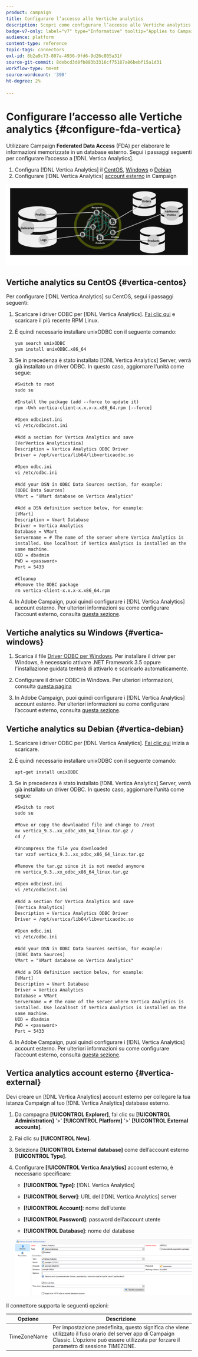 ```yaml
---
product: campaign
title: Configurare l’accesso alle Vertiche analytics
description: Scopri come configurare l’accesso alle Vertiche analytics in FDA
badge-v7-only: label="v7" type="Informative" tooltip="Applies to Campaign Classic v7 only"
audience: platform
content-type: reference
topic-tags: connectors
exl-id: 8b2a9c73-807a-4936-9fd6-9d26c805a31f
source-git-commit: 8debcd3d8fb883b3316cf75187a86bebf15a1d31
workflow-type: tm+mt
source-wordcount: '390'
ht-degree: 2%

---
```


# Configurare l’accesso alle Vertiche analytics {#configure-fda-vertica}



Utilizzare Campaign **Federated Data Access** (FDA) per elaborare le informazioni memorizzate in un database esterno. Segui i passaggi seguenti per configurare l’accesso a [!DNL Vertica Analytics].

1. Configura [!DNL Vertica Analytics] il [CentOS](#vertica-centos), [Windows](#vertica-windows) o [Debian](#vertica-debian)
1. Configurare [!DNL Vertica Analytics] [account esterno](#vertica-external) in Campaign

![](assets/snowflake_3.png)

## Vertiche analytics su CentOS {#vertica-centos}

Per configurare [!DNL Vertica Analytics] su CentOS, segui i passaggi seguenti:

1. Scaricare i driver ODBC per [!DNL Vertica Analytics]. [Fai clic qui](https://www.vertica.com/download/vertica/client-drivers/) e scaricare il più recente RPM Linux.

1. È quindi necessario installare unixODBC con il seguente comando:

   ```
   yum search unixODBC
   yum install unixODBC.x86_64
   ```

1. Se in precedenza è stato installato [!DNL Vertica Analytics] Server, verrà già installato un driver ODBC. In questo caso, aggiornare l&#39;unità come segue:

   ```
   #Switch to root
   sudo su
   
   #Install the package (add --force to update it)
   rpm -Uvh vertica-client-x.x.x-x.x86_64.rpm [--force]
   
   #Open odbcinst.ini
   vi /etc/odbcinst.ini
   
   #Add a section for Vertica Analytics and save
   [VerVertica Analyticstica]
   Description = Vertica Analytics ODBC Driver
   Driver = /opt/vertica/lib64/libverticaodbc.so
   
   #Open odbc.ini
   vi /etc/odbc.ini
   
   #Add your DSN in ODBC Data Sources section, for example:
   [ODBC Data Sources]
   VMart = "VMart database on Vertica Analytics"
   
   #Add a DSN definition section below, for example:
   [VMart]
   Description = Vmart Database
   Driver = Vertica Analytics
   Database = VMart
   Servername = # The name of the server where Vertica Analytics is installed. Use localhost if Vertica Analytics is installed on the same machine.
   UID = dbadmin
   PWD = <password>
   Port = 5433
   
   #Cleanup
   #Remove the ODBC package
   rm vertica-client-x.x.x-x.x86_64.rpm
   ```

1. In Adobe Campaign, puoi quindi configurare i [!DNL Vertica Analytics] account esterno. Per ulteriori informazioni su come configurare l’account esterno, consulta [questa sezione](#vertica-external).

## Vertiche analytics su Windows {#vertica-windows}

1. Scarica il file [Driver ODBC per Windows](https://www.vertica.com/download/vertica/client-drivers/). Per installare il driver per Windows, è necessario attivare .NET Framework 3.5 oppure l&#39;installazione guidata tenterà di attivarlo e scaricarlo automaticamente.

1. Configurare il driver ODBC in Windows. Per ulteriori informazioni, consulta [questa pagina](https://www.vertica.com/docs/9.2.x/HTML/Content/Authoring/ConnectingToVertica/ClientODBC/SettingUpADSN.htm)

1. In Adobe Campaign, puoi quindi configurare i [!DNL Vertica Analytics] account esterno. Per ulteriori informazioni su come configurare l’account esterno, consulta [questa sezione](#vertical-external).

## Vertiche analytics su Debian {#vertica-debian}

1. Scaricare i driver ODBC per [!DNL Vertica Analytics]. [Fai clic qui](https://sfc-repo.snowflakecomputing.com/odbc/linux/latest/index.html) inizia a scaricare.

1. È quindi necessario installare unixODBC con il seguente comando:

   ```
   apt-get install unixODBC
   ```

1. Se in precedenza è stato installato [!DNL Vertica Analytics] Server, verrà già installato un driver ODBC. In questo caso, aggiornare l&#39;unità come segue:

   ```
   #Switch to root
   sudo su
   
   #Move or copy the downloaded file and change to /root
   mv vertica_9.3..xx_odbc_x86_64_linux.tar.gz /
   cd /
   
   #Uncompress the file you downloaded
   tar vzxf vertica_9.3..xx_odbc_x86_64_linux.tar.gz
   
   #Remove the tar.gz since it is not needed anymore
   rm vertica_9.3..xx_odbc_x86_64_linux.tar.gz
   
   #Open odbcinst.ini
   vi /etc/odbcinst.ini
   
   #Add a section for Vertica Analytics and save
   [Vertica Analytics]
   Description = Vertica Analytics ODBC Driver
   Driver = /opt/vertica/lib64/libverticaodbc.so
   
   #Open odbc.ini
   vi /etc/odbc.ini
   
   #Add your DSN in ODBC Data Sources section, for example:
   [ODBC Data Sources]
   VMart = "VMart database on Vertica Analytics"
   
   #Add a DSN definition section below, for example:
   [VMart]
   Description = Vmart Database
   Driver = Vertica Analytics
   Database = VMart
   Servername = # The name of the server where Vertica Analytics is installed. Use localhost if Vertica Analytics is installed on the same machine.
   UID = dbadmin
   PWD = <password>
   Port = 5433
   ```

1. In Adobe Campaign, puoi quindi configurare i [!DNL Vertica Analytics] account esterno. Per ulteriori informazioni su come configurare l’account esterno, consulta [questa sezione](#vertica-external).

## Vertica analytics account esterno {#vertica-external}

Devi creare un [!DNL Vertica Analytics] account esterno per collegare la tua istanza Campaign al tuo [!DNL Vertica Analytics] database esterno.

1. Da campagna **[!UICONTROL Explorer]**, fai clic su **[!UICONTROL Administration]** &#39;>&#39; **[!UICONTROL Platform]** &#39;>&#39; **[!UICONTROL External accounts]**.

1. Fai clic su **[!UICONTROL New]**.

1. Seleziona **[!UICONTROL External database]** come dell’account esterno **[!UICONTROL Type]**.

1. Configurare **[!UICONTROL Vertica Analytics]** account esterno, è necessario specificare:

   * **[!UICONTROL Type]**: [!DNL Vertica Analytics]

   * **[!UICONTROL Server]**: URL del [!DNL Vertica Analytics] server

   * **[!UICONTROL Account]**: nome dell’utente

   * **[!UICONTROL Password]**: password dell’account utente

   * **[!UICONTROL Database]**: nome del database

   ![](assets/vertica.png)

Il connettore supporta le seguenti opzioni:

| Opzione | Descrizione |
|---|---|
| TimeZoneName | Per impostazione predefinita, questo significa che viene utilizzato il fuso orario del server app di Campaign Classic. L’opzione può essere utilizzata per forzare il parametro di sessione TIMEZONE. |

